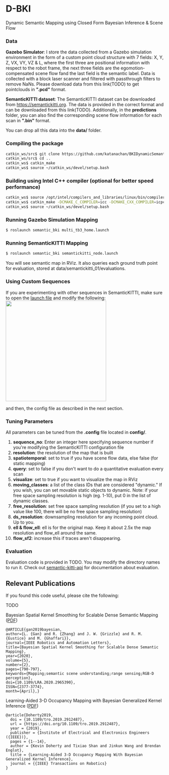 # D-BKI
Dynamic Semantic Mapping using Closed Form Bayesian Inference & Scene Flow

<!-- <img src="https://raw.githubusercontent.com/ganlumomo/BKISemanticMapping/master/github/toy_example_semantic_csm.png" width="300"><img src="https://raw.githubusercontent.com/ganlumomo/BKISemanticMapping/master/github/toy_example_semantic_bki.png" width="300">
<img src="https://raw.githubusercontent.com/ganlumomo/BKISemanticMapping/master/github/toy_example_semantic_csm_variance.png" width="300"><img src="https://raw.githubusercontent.com/ganlumomo/BKISemanticMapping/master/github/toy_example_semantic_bki_variance.png" width="300"> -->


### Data

**Gazebo Simulator**: I store the data collected from a Gazebo simulation environment in the form of a custom point cloud structure with 7 fields: X, Y, Z, VX, VY, VZ & L, where the first three are positional information with respect to the robot frame, the next three fields are the egomotion-compensated scene flow fand the last field is the semantic label. Data is collected with a block laser scanner and filtered with passthrough filters to remove NaNs. Please download data from this link(TODO) to get pointclouds in **".pcd"** format.

**SemanticKITTI dataset**: The SemanticKITTI dataset can be downloaded from https://semantickitti.org. The data is provided in the correct format and can be downloaded from this link(TODO). Additionally, in the **predictions** folder, you can also find the corresponding scene flow information for each scan in **".bin"** format.

You can drop all this data into the **data/** folder.

### Compiling the package

```bash
catkin_ws/src$ git clone https://github.com/katanachan/BKIDynamicSemanticMapping
catkin_ws/src$ cd ..
catkin_ws$ catkin_make
catkin_ws$ source ~/catkin_ws/devel/setup.bash
```

### Building using Intel C++ compiler (optional for better speed performance)
```bash
catkin_ws$ source /opt/intel/compilers_and_libraries/linux/bin/compilervars.sh intel64
catkin_ws$ catkin_make -DCMAKE_C_COMPILER=icc -DCMAKE_CXX_COMPILER=icpc
catkin_ws$ source ~/catkin_ws/devel/setup.bash
```

### Running Gazebo Simulation Mapping

```bash
$ roslaunch semantic_bki multi_tb3_home.launch
```

<!-- ## Semantic Mapping using KITTI dataset

<img src="https://raw.githubusercontent.com/ganlumomo/BKISemanticMapping/master/github/kitti_05.png" width=320><img src="https://raw.githubusercontent.com/ganlumomo/BKISemanticMapping/master/github/kitti_15.png" width=540>

### Download Data
Please download [data_kitti_15](https://drive.google.com/file/d/1dIHRrsA7rZSRJ6M9Uz_75ZxcHHY96Gmb/view?usp=sharing) and uncompress it into the data folder. -->

### Running SemanticKITTI Mapping
```bash
$ roslaunch semantic_bki semantickitti_node.launch
```
You will see semantic map in RViz. It also queries each ground truth point for evaluation, stored at data/semantickitti_01/evaluations.

### Using Custom Sequences
If you are experimenting with other sequences in SemanticKITTI, make sure to open the [launch file](https://github.com/katanachan/BKIDynamicSemanticMapping/blob/master/launch/semantickitti_node.launch) and modify the following: <img src="https://raw.githubusercontent.com/katanachan/BKIDynamicSemanticMapping/master/github/launchfile.jpg" width=320> 

and then, the config file as described in the next section.

### Tuning Parameters
All parameters can be tuned from the **.config** file located in **config/**.
<ol>
  <li><strong>sequence_no</strong>: Enter an integer here specifying sequence number if you're modifying the SemanticKITTI configuration file</li>
  <li><strong>resolution</strong>: the resolution of the map that is built</li>
<li><strong>spatiotemporal</strong>: set to true if you have scene flow data, else false (for static mapping)</li>
<li><strong>query</strong>: set to false if you don't want to do a quantitative evaluation every scan</li>
<li><strong>visualize</strong>: set to true if you want to visualize the map in RViz</li>
<li><strong>moving_classes</strong>: a list of the class IDs that are considered "dynamic." If you wish, you can set movable static objects to dynamic. Note: if your free space sampling resolution is high (eg. 1-10), put 0 in the list of dynamic classes.</li>
<li><strong>free_resolution</strong>: set free space sampling resolution (if you set to a high value like 100, there will be no free space sampling resolution)</li>
<li><strong>ds_resolution</strong>: downsampling resolution for any incoming point cloud. Up to you.</li>
<li><strong>ell & flow_ell</strong>: ell is for the original map. Keep it about 2.5x the map resolution and flow_ell around the same.
<li><strong>flow_sf2</strong>: increase this if traces aren't disappearing.
</ol>

### Evaluation
Evaluation code is provided in TODO. You may modify the directory names to run it. Check out [semantic-kitti-api](https://github.com/PRBonn/semantic-kitti-api) for documentation about evaluation.

## Relevant Publications

If you found this code useful, please cite the following:

TODO

Bayesian Spatial Kernel Smoothing for Scalable Dense Semantic Mapping ([PDF](https://ieeexplore.ieee.org/stamp/stamp.jsp?tp=&arnumber=8954837))
```
@ARTICLE{gan2019bayesian,
author={L. {Gan} and R. {Zhang} and J. W. {Grizzle} and R. M. {Eustice} and M. {Ghaffari}},
journal={IEEE Robotics and Automation Letters},
title={Bayesian Spatial Kernel Smoothing for Scalable Dense Semantic Mapping},
year={2020},
volume={5},
number={2},
pages={790-797},
keywords={Mapping;semantic scene understanding;range sensing;RGB-D perception},
doi={10.1109/LRA.2020.2965390},
ISSN={2377-3774},
month={April},}
```

Learning-Aided 3-D Occupancy Mapping with Bayesian Generalized Kernel Inference ([PDF](https://ieeexplore.ieee.org/stamp/stamp.jsp?tp=&arnumber=8713569))
```
@article{Doherty2019,
  doi = {10.1109/tro.2019.2912487},
  url = {https://doi.org/10.1109/tro.2019.2912487},
  year = {2019},
  publisher = {Institute of Electrical and Electronics Engineers ({IEEE})},
  pages = {1--14},
  author = {Kevin Doherty and Tixiao Shan and Jinkun Wang and Brendan Englot},
  title = {Learning-Aided 3-D Occupancy Mapping With Bayesian Generalized Kernel Inference},
  journal = {{IEEE} Transactions on Robotics}
}
```
